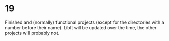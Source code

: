 # 19

Finished and (normally) functional projects (except for the directories with a number before their name).
Libft will be updated over the time, the other projects will probably not.
